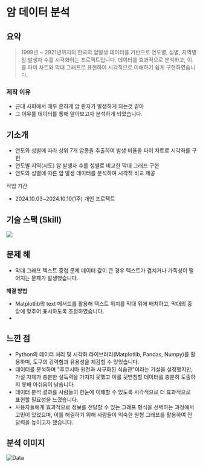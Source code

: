 # 암 데이터 분석
## 요약
>1999년 ~ 2921년까지의 한국의 암발생 데이터를 기반으로 연도별, 성별, 지역별 암 발생자 수를 시각화하는 프로젝트입니다. 데이터를 효과적으로 분석하고, 이를 파이 차트와 막대 그래프로 표현하여 시각적으로 이해하기 쉽게 구현하였습니다.


### 제작 이유
- 근대 사회에서 매우 흔하게 암 환자가 발생하게 되는것 같아
- 그 이유를 데이터를 통해 알아보고자 분석하게 되었습니다.

## 기소개
- 연도와 성별에 따라 상위 7개 암종을 추출하여 발생 비율을 파이 차트로 시각화를 구현
- 연도별 지역(시도) 암 발생자 수를 성별로 비교한 막대 그래프 구현
- 연도와 성별에 따른 암 발생 데이터를 분석하여 시각적 비교 제공

작업 기간
- 2024.10.03~2024.10.10(1주)
개인 프로젝트

## 기술 스택 (Skill)
<img src="https://img.shields.io/badge/Python-3776AB?style=for-the-badge&logo=Python&logoColor=white">

## 문제 해
- 막대 그래프 텍스트 중첩 문제
데이터 값이 큰 경우 텍스트가 겹치거나 가독성이 떨어지는 문제가 발생했습니다.

**해결 방법**

- Matplotlib의 text 메서드를 활용해 텍스트 위치를 막대 위에 배치하고, 막대의 중앙에 맞추어 표시하도록 조정하였습니다.
- 
## 느낀 점
- Python의 데이터 처리 및 시각화 라이브러리(Matplotlib, Pandas, Numpy)를 활용하며, 도구의 강력함과 유용성을 체감할 수 있었습니다.
- 데이터를 분석하며 "후쿠시마 원전과 서구화된 식습관"이라는 가설을 설정했지만, 가설 자체가 충분한 설득력을 가지지 못했고 이를 뒷받침할 데이터를 충분히 도출하지 못해 아쉬움이 남습니다.
- 데이터 분석 결과를 사람들이 한눈에 이해할 수 있도록 시각적으로 더 효과적으로 표현할 필요성을 느꼈습니다.
- 사용자들에게 효과적으로 정보를 전달할 수 있는 그래프 형식을 선택하는 과정에서 고민이 있었으며, 이를 해결하기 위해 사람들이 익숙한 원형 그래프를 활용하여 전달력을 높이고자 했습니다.
## 분석 이미지
![Data](https://github.com/user-attachments/assets/f270a958-d784-48a5-86c2-0b63cf6fd48c)
